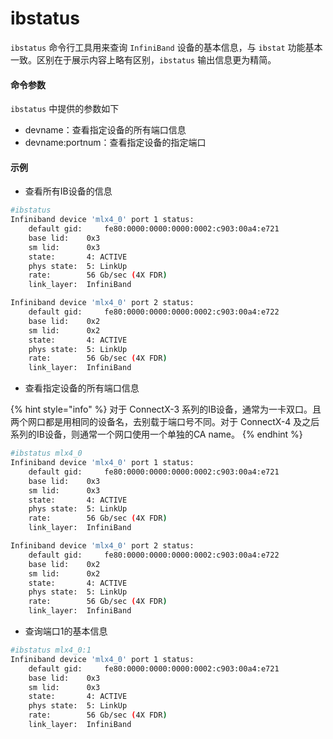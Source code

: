 # ibstatus

`ibstatus` 命令行工具用来查询 `InfiniBand` 设备的基本信息，与 `ibstat` 功能基本一致。区别在于展示内容上略有区别，`ibstatus` 输出信息更为精简。



#### 命令参数

`ibstatus` 中提供的参数如下

* devname：查看指定设备的所有端口信息
* devname:portnum：查看指定设备的指定端口



#### 示例

* 查看所有IB设备的信息

```bash
#ibstatus
Infiniband device 'mlx4_0' port 1 status:
	default gid:	 fe80:0000:0000:0000:0002:c903:00a4:e721
	base lid:	 0x3
	sm lid:		 0x3
	state:		 4: ACTIVE
	phys state:	 5: LinkUp
	rate:		 56 Gb/sec (4X FDR)
	link_layer:	 InfiniBand

Infiniband device 'mlx4_0' port 2 status:
	default gid:	 fe80:0000:0000:0000:0002:c903:00a4:e722
	base lid:	 0x2
	sm lid:		 0x2
	state:		 4: ACTIVE
	phys state:	 5: LinkUp
	rate:		 56 Gb/sec (4X FDR)
	link_layer:	 InfiniBand
```

* 查看指定设备的所有端口信息

{% hint style="info" %}
对于 ConnectX-3 系列的IB设备，通常为一卡双口。且两个网口都是用相同的设备名，去别载于端口号不同。对于 ConnectX-4 及之后系列的IB设备，则通常一个网口使用一个单独的CA name。
{% endhint %}

```bash
#ibstatus mlx4_0
Infiniband device 'mlx4_0' port 1 status:
	default gid:	 fe80:0000:0000:0000:0002:c903:00a4:e721
	base lid:	 0x3
	sm lid:		 0x3
	state:		 4: ACTIVE
	phys state:	 5: LinkUp
	rate:		 56 Gb/sec (4X FDR)
	link_layer:	 InfiniBand

Infiniband device 'mlx4_0' port 2 status:
	default gid:	 fe80:0000:0000:0000:0002:c903:00a4:e722
	base lid:	 0x2
	sm lid:		 0x2
	state:		 4: ACTIVE
	phys state:	 5: LinkUp
	rate:		 56 Gb/sec (4X FDR)
	link_layer:	 InfiniBand
```

* 查询端口1的基本信息

```bash
#ibstatus mlx4_0:1
Infiniband device 'mlx4_0' port 1 status:
	default gid:	 fe80:0000:0000:0000:0002:c903:00a4:e721
	base lid:	 0x3
	sm lid:		 0x3
	state:		 4: ACTIVE
	phys state:	 5: LinkUp
	rate:		 56 Gb/sec (4X FDR)
	link_layer:	 InfiniBand
```

